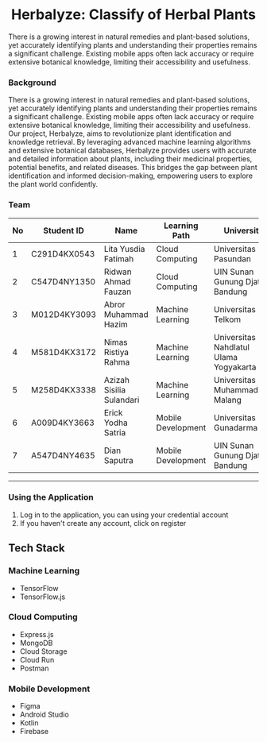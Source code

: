 <h1 align="center">Herbalyze: Classify of Herbal Plants</h1>

There is a growing interest in natural remedies and plant-based solutions, yet accurately identifying plants and understanding their properties remains a significant challenge. Existing mobile apps often lack accuracy or require extensive botanical knowledge, limiting their accessibility and usefulness.

### Background

There is a growing interest in natural remedies and plant-based solutions, yet accurately
identifying plants and understanding their properties remains a significant challenge.
Existing mobile apps often lack accuracy or require extensive botanical knowledge, limiting
their accessibility and usefulness. Our project, Herbalyze, aims to revolutionize plant identification and knowledge retrieval.
By leveraging advanced machine learning algorithms and extensive botanical databases,
Herbalyze provides users with accurate and detailed information about plants, including
their medicinal properties, potential benefits, and related diseases. This bridges the gap
between plant identification and informed decision-making, empowering users to explore
the plant world confidently.

### Team

| No | Student ID     | Name                     | Learning Path      | University                                  |
|----|----------------|--------------------------|--------------------|---------------------------------------------|
| 1  | C291D4KX0543   | Lita Yusdia Fatimah      | Cloud Computing    | Universitas Pasundan                        |
| 2  | C547D4NY1350   | Ridwan Ahmad Fauzan      | Cloud Computing    | UIN Sunan Gunung Djati Bandung              |
| 3  | M012D4KY3093   | Abror Muhammad Hazim     | Machine Learning   | Universitas Telkom                          |
| 4  | M581D4KX3172   | Nimas Ristiya Rahma      | Machine Learning   | Universitas Nahdlatul Ulama Yogyakarta      |
| 5  | M258D4KX3338   | Azizah Sisilia Sulandari | Machine Learning   | Universitas Muhammadiyah Malang             |
| 6  | A009D4KY3663   | Erick Yodha Satria       | Mobile Development | Universitas Gunadarma                       |
| 7  | A547D4NY4635   | Dian Saputra             | Mobile Development | UIN Sunan Gunung Djati Bandung              |


***


### Using the Application
1. Log in to the application, you can using your credential account
2. If you haven't create any account, click on register

## Tech Stack
### Machine Learning

- TensorFlow
- TensorFlow.js

### Cloud Computing

- Express.js
- MongoDB
- Cloud Storage
- Cloud Run
- Postman

### Mobile Development

- Figma
- Android Studio
- Kotlin
- Firebase
